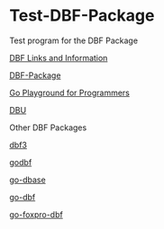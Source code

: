 # Test-DBF-Package
Test program for the DBF Package

[DBF Links and Information](https://github.com/Com1Software/Test-DBF-Package/wiki/Test-DBF-Package)

[DBF-Package](https://github.com/Com1Software/DBF-Package)

[Go Playground for Programmers](https://github.com/Com1Software/Go-Playground-for-Programmers)

[DBU](https://github.com/Com1Software/DBU)

Other DBF Packages

[dbf3](https://github.com/kcasctiv/dbf3)

[godbf](https://github.com/san-pang/godbf)

[go-dbase](https://github.com/Valentin-Kaiser/go-dbase)

[go-dbf](https://github.com/LindsayBradford/go-dbf)

[go-foxpro-dbf](https://github.com/SebastiaanKlippert/go-foxpro-dbf)
